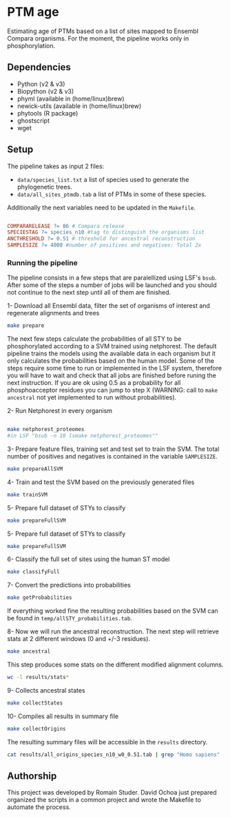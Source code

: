
# PTM age

Estimating age of PTMs based on a list of sites mapped to Ensembl Compara organisms. For the moment, the pipeline works
only in phosphorylation.


## Dependencies

- Python (v2 & v3)
- Biopython (v2 & v3)
- phyml (available in (home/linux)brew)
- newick-utils (available in (home/linux)brew)
- phytools (R package)
- ghostscript
- wget


## Setup

The pipeline takes as input 2 files:

- `data/species_list.txt` a list of species used to generate the phylogenetic trees.
- `data/all_sites_ptmdb.tab` a list of PTMs in some of these species.

Additionally the next variables need to be updated in the `Makefile`.

```makefile

COMPARARELEASE ?= 86 # Compara release
SPECIESTAG ?= species_n10 #tag to distinguish the organisms list
ANCTHRESHOLD ?= 0.51 # threshold for ancestral reconstruction
SAMPLESIZE ?= 4000 #number of positives and negatives: Total 2x

```

### Running the pipeline ###

The pipeline consists in a few steps that are paralellized using LSF's `bsub`. After some of the steps a number of jobs
will be launched and you should not continue to the next step until all of them are finished.

1- Download all Ensembl data, filter the set of organisms of interest and regenerate alignments and trees 

```bash
make prepare
```

The next few steps calculate the probabilities of all STY to be phosphorylated according to a SVM trained using
netphorest. The default pipeline trains the models using the available data in each organism but it only calculates the
probabilities based on the human model. Some of the steps require some time to run or implemented in the LSF system,
therefore you will have to wait and check that all jobs are finished before runing the next instruction. If you are ok
using 0.5 as a probability for all phosphoacceptor residues you can jump to step X (WARNING: call to `make ancestral`
not yet implemented to run without probabilities).


2- Run Netphorest in every organism

```bash

make netphorest_proteomes
#in LSF "bsub -n 10 lsmake netphorest_proteomes""

```

3- Prepare feature files, training set and test set to train the SVM. The total number of positives and negatives is
contained in the variable `SAMPLESIZE`.

```bash
make prepareAllSVM
```

4- Train and test the SVM based on the previously generated files

```bash
make trainSVM
```

5- Prepare full dataset of STYs to classify

```bash
make prepareFullSVM
```

5- Prepare full dataset of STYs to classify

```bash
make prepareFullSVM
```

6- Classify the full set of sites using the human ST model

```bash
make classifyFull
```

7- Convert the predictions into probabilities

```bash
make getProbabilities
```

If everything worked fine the resulting probabilities based on the SVM can be found in `temp/allSTY_probabilities.tab`.


8- Now we will run the ancestral reconstruction. The next step will retrieve stats at 2 different windows (0 and +/-3
residues).

```bash
make ancestral
```

This step produces some stats on the different modified alignment columns.

```bash
wc -l results/stats* 
```

9- Collects ancestral states

```bash
make collectStates 
```

10- Compiles all results in summary file

```bash
make collectOrigins 
```

The resulting summary files will be accessible in the `results` directory.

```bash
cat results/all_origins_species_n10_w0_0.51.tab | grep "Homo sapiens" | cut -f9,9 | sort | uniq -c
```


## Authorship ##

This project was developed by Romain Studer. David Ochoa just prepared organized the scripts in a common project and
wrote the Makefile to automate the process.


